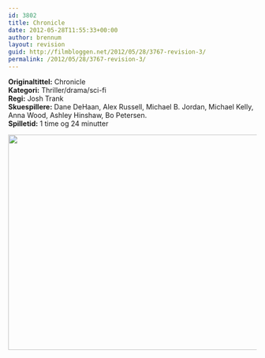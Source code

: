 ```yaml
---
id: 3802
title: Chronicle
date: 2012-05-28T11:55:33+00:00
author: brennum
layout: revision
guid: http://filmbloggen.net/2012/05/28/3767-revision-3/
permalink: /2012/05/28/3767-revision-3/
---
```

**Originaltittel:** Chronicle  
**Kategori:** Thriller/drama/sci-fi  
**Regi:** Josh Trank  
**Skuespillere:** Dane DeHaan, Alex Russell, Michael B. Jordan, Michael Kelly, Anna Wood, Ashley Hinshaw, Bo Petersen.  
**Spilletid:** 1 time og 24 minutter

<a href="http://filmbloggen.net/?attachment_id=3800" rel="attachment wp-att-3800"><img class="alignnone size-large wp-image-3800" src="http://filmbloggen.net/wp-content/uploads//2012/05/Chronicle11-620x438.jpg" alt="" width="620" height="438" /></a>

&nbsp;